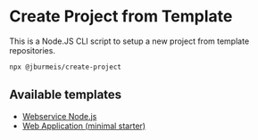 # Create Project from Template
This is a Node.JS CLI script to setup a new project from template repositories.

```bash
npx @jburmeis/create-project
```

## Available templates
- [Webservice Node.js](https://github.com/jburmeis/template-webservice-nodejs)
- [Web Application (minimal starter)](https://github.com/jburmeis/template-webstart-modular)